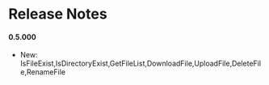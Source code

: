 # Release Notes

#### 0.5.000
 - New: IsFileExist,IsDirectoryExist,GetFileList,DownloadFile,UploadFile,DeleteFile,RenameFile
